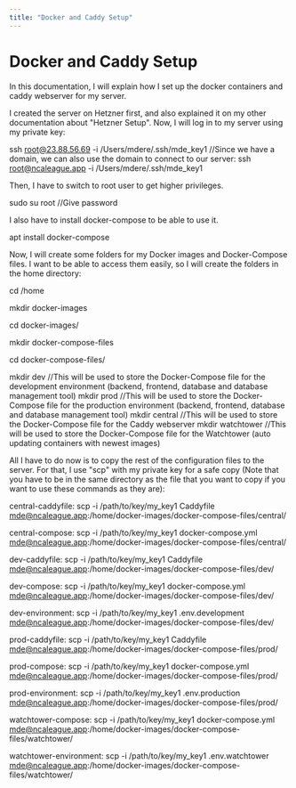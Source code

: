 ```yaml
---
title: "Docker and Caddy Setup"
---
```


# Docker and Caddy Setup

In this documentation, I will explain how I set up the docker containers and caddy webserver for my server.

I created the server on Hetzner first, and also explained it on my other documentation about "Hetzner Setup". Now, I will log in to my server using my private key:

ssh root@23.88.56.69 -i /Users/mdere/.ssh/mde_key1 //Since we have a domain, we can also use the domain to connect to our server:
ssh root@ncaleague.app -i /Users/mdere/.ssh/mde_key1

Then, I have to switch to root user to get higher privileges.

sudo su root //Give password

I also have to install docker-compose to be able to use it.

apt install docker-compose

Now, I will create some folders for my Docker images and Docker-Compose files. I want to be able to access them easily, so I will create the folders in the home directory:

cd /home

mkdir docker-images

cd docker-images/

mkdir docker-compose-files

cd docker-compose-files/

mkdir dev //This will be used to store the Docker-Compose file for the development environment (backend, frontend, database and database management tool)
mkdir prod //This will be used to store the Docker-Compose file for the production environment (backend, frontend, database and database management tool)
mkdir central //This will be used to store the Docker-Compose file for the Caddy webserver
mkdir watchtower //This will be used to store the Docker-Compose file for the Watchtower (auto updating containers with newest images)

All I have to do now is to copy the rest of the configuration files to the server. For that, I use "scp" with my private key for a safe copy (Note that you have to be in the same directory as the file that you want to copy if you want to use these commands as they are):

central-caddyfile:
scp -i /path/to/key/my_key1 Caddyfile mde@ncaleague.app:/home/docker-images/docker-compose-files/central/

central-compose:
scp -i /path/to/key/my_key1 docker-compose.yml mde@ncaleague.app:/home/docker-images/docker-compose-files/central/

dev-caddyfile:
scp -i /path/to/key/my_key1 Caddyfile mde@ncaleague.app:/home/docker-images/docker-compose-files/dev/

dev-compose:
scp -i /path/to/key/my_key1 docker-compose.yml mde@ncaleague.app:/home/docker-images/docker-compose-files/dev/

dev-environment:
scp -i /path/to/key/my_key1 .env.development mde@ncaleague.app:/home/docker-images/docker-compose-files/dev/

prod-caddyfile:
scp -i /path/to/key/my_key1 Caddyfile mde@ncaleague.app:/home/docker-images/docker-compose-files/prod/

prod-compose:
scp -i /path/to/key/my_key1 docker-compose.yml mde@ncaleague.app:/home/docker-images/docker-compose-files/prod/

prod-environment:
scp -i /path/to/key/my_key1 .env.production mde@ncaleague.app:/home/docker-images/docker-compose-files/prod/

watchtower-compose:
scp -i /path/to/key/my_key1 docker-compose.yml mde@ncaleague.app:/home/docker-images/docker-compose-files/watchtower/

watchtower-environment:
scp -i /path/to/key/my_key1 .env.watchtower mde@ncaleague.app:/home/docker-images/docker-compose-files/watchtower/
